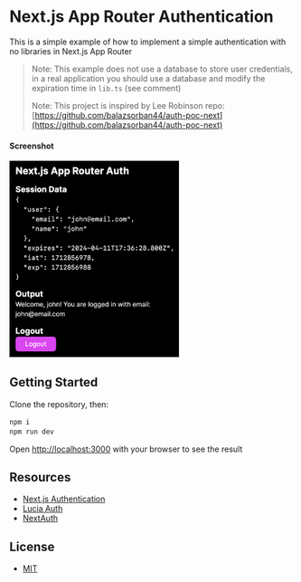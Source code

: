 # Next.js App Router Authentication

This is a simple example of how to implement a simple authentication with no libraries in Next.js App Router

> Note: This example does not use a database to store user credentials, in a real application you should use a database and modify the expiration time in `lib.ts` (see comment)
>
> Note: This project is inspired by Lee Robinson repo: [https://github.com/balazsorban44/auth-poc-next](https://github.com/balazsorban44/auth-poc-next)

#### Screenshot

<img src="screenshot.png" alt="screenshot" width="300">

## Getting Started

Clone the repository, then:

```bash
npm i
npm run dev
```

Open [http://localhost:3000](http://localhost:3000) with your browser to see the result

## Resources

- [Next.js Authentication](https://nextjs.org/docs/app/building-your-application/authentication)
- [Lucia Auth](https://lucia-auth.com/)
- [NextAuth](https://next-auth.js.org/)

## License

- [MIT](LICENSE.md)
